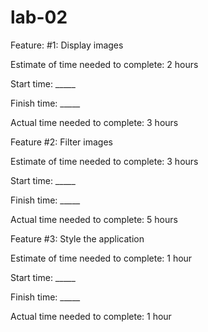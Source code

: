 # lab-02
Feature: #1: Display images

Estimate of time needed to complete: 2 hours

Start time: _____

Finish time: _____

Actual time needed to complete: 3 hours

Feature #2: Filter images

Estimate of time needed to complete: 3 hours

Start time: _____

Finish time: _____

Actual time needed to complete: 5 hours

Feature #3: Style the application

Estimate of time needed to complete: 1 hour

Start time: _____

Finish time: _____

Actual time needed to complete: 1 hour

